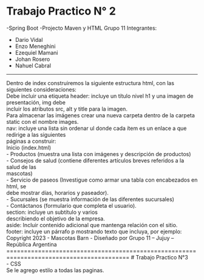 # Trabajo Practico N° 2
-Spring Boot
-Projecto Maven y HTML
Grupo 11
Integrantes:
 - Dario Vidal
 - Enzo Meneghini
 - Ezequiel Mamani
 - Johan Rosero
 - Nahuel Cabral
<hr>
Dentro de index construiremos la siguiente estructura html, con las siguientes consideraciones: <br>
Debe incluir una etiqueta header: incluye un título nivel h1 y una imagen de presentación, img debe <br>
incluir los atributos src, alt y title para la imagen.<br>
Para almacenar las imágenes crear una nueva carpeta dentro de la carpeta static con el nombre images.<br>
nav: incluye una lista sin ordenar ul donde cada ítem es un enlace a que redirige a las siguientes <br>
páginas a construir:<br>
Inicio (index.html)<br>
- Productos (muestra una lista con imágenes y descripción de productos)<br>
- Consejos de salud (contiene diferentes artículos breves referidos a la salud de las<br>
  mascotas)<br>
- Servicio de paseos (Investigue como armar una tabla con encabezados en html, se<br>
  debe mostrar días, horarios y paseador).<br>
- Sucursales (se muestra información de las diferentes sucursales)<br>
- Contáctanos (formulario que completa el usuario).<br>
section: incluye un subtítulo y varios <article> describiendo el objetivo de la empresa.<br>
aside: Incluir contenido adicional que mantenga relación con el sitio.<br>
footer: incluye un párrafo p mostrando texto que incluya, por ejemplo:<br>
Copyright 2023 - Mascotas Barn - Diseñado por Grupo 11 – Jujuy – República Argentina<br>
=========================================================================================
# Trabajo Practico N°3<br>
- CSS<br>
Se le agrego estilo a todas las paginas.<br>
